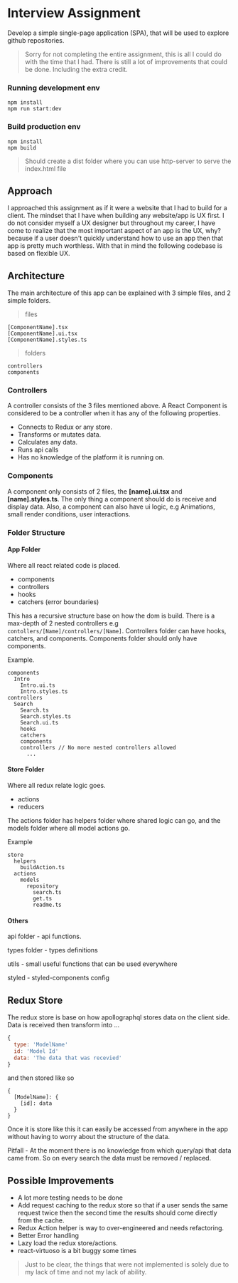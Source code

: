 # Interview Assignment

Develop a simple single-page application (SPA), that will be used to explore github
repositories.

> Sorry for not completing the entire assignment, this is all I could do with the time that I had. There is still a lot of improvements that could be done. Including the extra credit.

### Running development env
```
npm install
npm run start:dev
```

### Build production env
```
npm install
npm build
```
> Should create a dist folder where you can use http-server to serve the index.html file

## Approach
I approached this assignment as if it were a website that I had to build for a client. The mindset that I have when building any website/app is UX first. I do not consider myself a UX designer but throughout my career, I have come to realize that the most important aspect of an app is the UX, why? because if a user doesn't quickly understand how to use an app then that app is pretty much worthless. With that in mind the following codebase is based on flexible UX.


## Architecture

The main architecture of this app can be explained with 3 simple files, and 2 simple folders.

> files
```
[ComponentName].tsx
[ComponentName].ui.tsx
[ComponentName].styles.ts
```

> folders
```
controllers
components
```

### Controllers
A controller consists of the 3 files mentioned above. A React Component is considered to be a controller when it has any of the following properties.

* Connects to Redux or any store.
* Transforms or mutates data.
* Calculates any data.
* Runs api calls
* Has no knowledge of the platform it is running on.


### Components
A component only consists of 2 files, the **[name].ui.tsx** and **[name].styles.ts**.
The only thing a component should do is receive and display data. Also, a component can also have ui logic, e.g Animations, small render conditions, user interactions.

### Folder Structure

#### App Folder
Where all react related code is placed.

 * components
 * controllers
 * hooks
 * catchers (error boundaries)

This has a recursive structure base on how the dom is build. There is a max-depth of 2 nested controllers e.g `contollers/[Name]/controllers/[Name]`. Controllers folder can have hooks, catchers, and components. Components folder should only have components.

Example.

```
components
  Intro
    Intro.ui.ts
    Intro.styles.ts
controllers
  Search
    Search.ts
    Search.styles.ts
    Search.ui.ts
    hooks
    catchers
    components
    controllers // No more nested controllers allowed
      ...
```

#### Store Folder
Where all redux relate logic goes.

* actions
* reducers

The actions folder has helpers folder where shared logic can go, and the models folder where all model actions go.

Example
```
store
  helpers
    buildAction.ts
  actions
    models
      repository
        search.ts
        get.ts
        readme.ts
```

#### Others
api folder - api functions.

types folder - types definitions

utils - small useful functions that can be used everywhere

styled - styled-components config


## Redux Store
The redux store is base on how apollographql stores data on the client side.
Data is received then transform into ...

```javascript
{
  type: 'ModelName'
  id: 'Model Id'
  data: 'The data that was recevied'
}
```

and then stored like so

```
{
  [ModelName]: {
    [id]: data
  }
}
```

Once it is store like this it can easily be accessed from anywhere in the app without having to worry about the structure of the data.

Pitfall - At the moment there is no knowledge from which query/api that data came from. So on every search the data must be removed / replaced.


## Possible Improvements

* A lot more testing needs to be done
* Add request caching to the redux store so that if a user sends the same request twice then the second time the results should come directly from the cache.
* Redux Action helper is way to over-engineered and needs refactoring.
* Better Error handling
* Lazy load the redux store/actions.
* react-virtuoso is a bit buggy some times


> Just to be clear, the things that were not implemented is solely due to my lack of time and not my lack of ability.
